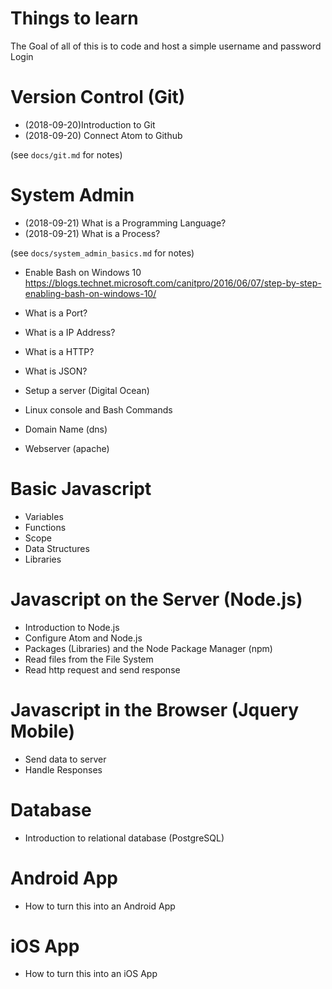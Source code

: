 # Things to learn

The Goal of all of this is to code and host a simple username and password Login

# Version Control (Git)

- (2018-09-20)Introduction to Git
- (2018-09-20) Connect Atom to Github

(see `docs/git.md` for notes)

# System Admin

- (2018-09-21) What is a Programming Language?
- (2018-09-21) What is a Process?

(see `docs/system_admin_basics.md` for notes)

- Enable Bash on Windows 10
https://blogs.technet.microsoft.com/canitpro/2016/06/07/step-by-step-enabling-bash-on-windows-10/

- What is a Port?
- What is a IP Address?
- What is a HTTP?
- What is JSON?
- Setup a server (Digital Ocean)
- Linux console and Bash Commands
- Domain Name (dns)
- Webserver (apache)

# Basic Javascript

- Variables
- Functions
- Scope
- Data Structures
- Libraries

# Javascript on the Server (Node.js)

- Introduction to Node.js
- Configure Atom and Node.js
- Packages (Libraries) and the Node Package Manager (npm)
- Read files from the File System
- Read http request and send response

# Javascript in the Browser (Jquery Mobile)

- Send data to server
- Handle Responses

# Database

- Introduction to relational database (PostgreSQL)

# Android App

- How to turn this into an Android App

# iOS App

- How to turn this into an iOS App
